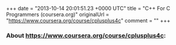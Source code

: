 +++
date = "2013-10-14 20:01:51.23 +0000 UTC"
title = "C++ For C Programmers (coursera.org)"
originalUrl = "https://www.coursera.org/course/cplusplus4c"
comment = ""
+++

### About https://www.coursera.org/course/cplusplus4c:


